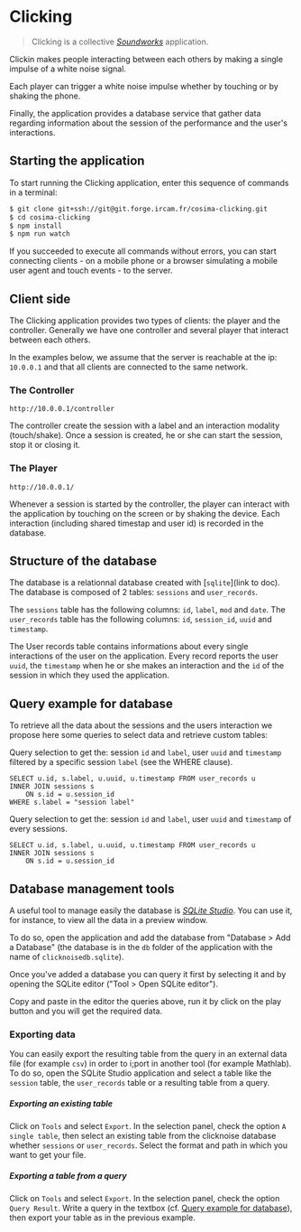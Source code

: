 # Clicking

> Clicking is a collective [*Soundworks*](https://github.com/collective-soundworks/soundworks/) application.

Clickin makes people interacting between each others by making a single impulse of a white noise signal.

Each player can trigger a white noise impulse whether by touching or by shaking the phone.

Finally, the application provides a database service that gather data regarding information about the session of the performance and the user's interactions.


## Starting the application

To start running the Clicking application, enter this sequence of commands in a terminal:

```sh
$ git clone git+ssh://git@git.forge.ircam.fr/cosima-clicking.git
$ cd cosima-clicking
$ npm install
$ npm run watch
```

If you succeeded to execute all commands without errors, you can start connecting clients - on a mobile phone or a browser simulating a mobile user agent and touch events - to the server.

## Client side

The Clicking application provides two types of clients: the player and the controller.
Generally we have one controller and several player that interact between each others.

In the examples below, we assume that the server is reachable at the ip: `10.0.0.1` and that all clients are connected to the same network.

### The Controller

`http://10.0.0.1/controller`

The controller create the session with a label and an interaction modality (touch/shake).
Once a session is created, he or she can start the session, stop it or closing it.

### The Player

`http://10.0.0.1/`

Whenever a session is started by the controller, the player can interact with the application by touching on the screen or by shaking the device.
Each interaction (including shared timestap and user id) is recorded in the database.

## Structure of the database

The database is a relationnal database created with [`sqlite`](link to doc).
The database is composed of 2 tables: `sessions` and `user_records`.

The `sessions` table has the following columns: `id`, `label`, `mod` and `date`.
The `user_records` table has the following columns: `id`, `session_id`, `uuid` and `timestamp`.

The User records table contains informations about every single interactions of the user on the application. Every record reports the user `uuid`, the `timestamp` when he or she makes an interaction and the `id` of the session in which they used the application.

## Query example for database

To retrieve all the data about the sessions and the users interaction
we propose here some queries to select data and retrieve custom tables:

Query selection to get the: session `id` and `label`, user `uuid` and `timestamp`
filtered by a specific session `label` (see the WHERE clause).

```
SELECT u.id, s.label, u.uuid, u.timestamp FROM user_records u
INNER JOIN sessions s
    ON s.id = u.session_id
WHERE s.label = "session label"
```

Query selection to get the: session `id` and `label`, user `uuid` and `timestamp`
of every sessions.

```
SELECT u.id, s.label, u.uuid, u.timestamp FROM user_records u
INNER JOIN sessions s
    ON s.id = u.session_id
```

## Database management tools

A useful tool to manage easily the database is [*SQLite Studio*](http://sqlitestudio.pl).
You can use it, for instance, to view all the data in a preview window.

To do so, open the application and add the database from "Database > Add a Database" (the database is in the `db` folder of the application with the name of `clicknoisedb.sqlite`).

Once you've added a database you can query it first by selecting it and by opening the SQLite editor ("Tool > Open SQLite editor").

Copy and paste in the editor the queries above, run it by click on the play button and you will get the required data.

### Exporting data

You can easily export the resulting table from the query in an external data file (for example `csv`) in order to i;port in another tool (for example Mathlab). 
To do so, open the SQLite Studio application and select a table like the `session` table, the `user_records` table or a resulting table from a query.

##### Exporting an existing table

Click on `Tools` and select `Export`. In the selection panel, check the option `A single table`, then select an existing table from the clicknoise database whether `sessions` or `user_records`.
Select the format and path in which you want to get your file.

##### Exporting a table from a query

Click on `Tools` and select `Export`. In the selection panel, check the option `Query Result`. 
Write a query in the textbox (cf. [Query example for database](#query-example-for-database)), then export your table as in the previous example.




